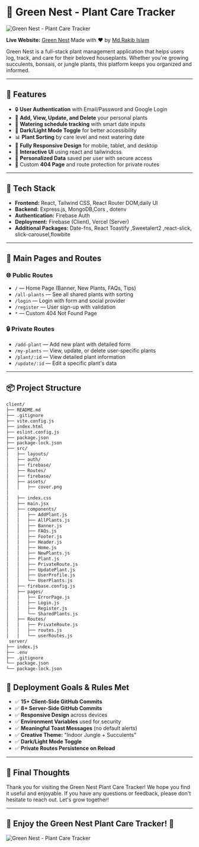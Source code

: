 # 🌿 Green Nest - Plant Care Tracker

![Green Nest - Plant Care Tracker](https://github.com/Programming-Hero-Web-Course4/b11a10-client-side-CodesWithRakib/blob/main/src/assets/cover.png)

**Live Website:** [Green Nest](https://green-nest-plant-care-tracker.web.app/)
Made with ❤️ by [Md.Rakib Islam](https://github.com/CodesWithRakib)

Green Nest is a full-stack plant management application that helps users log, track, and care for their beloved houseplants. Whether you're growing succulents, bonsais, or jungle plants, this platform keeps you organized and informed.

---

## 🔑 Features

- 🔒 **User Authentication** with Email/Password and Google Login
- 🌱 **Add, View, Update, and Delete** your personal plants
- 📅 **Watering schedule tracking** with smart date inputs
- 🌙 **Dark/Light Mode Toggle** for better accessibility
- 📊 **Plant Sorting** by care level and next watering date
- 🎨 **Fully Responsive Design** for mobile, tablet, and desktop
- 🎥 **Interactive UI** using react and tailwindcss
- 📧 **Personalized Data** saved per user with secure access
- 🚫 Custom **404 Page** and route protection for private routes

---

## 🚀 Tech Stack

- **Frontend:** React, Tailwind CSS, React Router DOM,daily UI
- **Backend:** Express.js, MongoDB,Cors , dotenv
- **Authentication:** Firebase Auth
- **Deployment:** Firebase (Client), Vercel (Server)
- **Additional Packages:** Date-fns, React Toastify ,Sweetalert2 ,react-slick, slick-carousel,flowbite

---

## 🧪 Main Pages and Routes

### 🌐 Public Routes

- `/` — Home Page (Banner, New Plants, FAQs, Tips)
- `/all-plants` — See all shared plants with sorting
- `/login` — Login with form and social provider
- `/register` — User sign-up with validation
- `*` — Custom 404 Not Found Page

### 🔒 Private Routes

- `/add-plant` — Add new plant with detailed form
- `/my-plants` — View, update, or delete user-specific plants
- `/plant/:id` — View detailed plant information
- `/update/:id` — Edit a specific plant's data

---

## 📦 Project Structure

```bash
client/
├── README.md
├── .gitignore
├── vite.config.js
├── index.html
├── eslint.config.js
├── package.json
├── package-lock.json
├── src/
│   ├── layouts/
│   ├── auth/
│   ├── firebase/
│   ├── Routes/
│   ├── firebase/
│   ├── assets/
│   │   ├── cover.png
│
│   ├── index.css
│   ├── main.jsx
│   ├── components/
│   │   ├── AddPlant.js
│   │   ├── AllPlants.js
│   │   ├── Banner.js
│   │   ├── FAQs.js
│   │   ├── Footer.js
│   │   ├── Header.js
│   │   ├── Home.js
│   │   ├── NewPlants.js
│   │   ├── Plant.js
│   │   ├── PrivateRoute.js
│   │   ├── UpdatePlant.js
│   │   ├── UserProfile.js
│   │   └── UserPlants.js
│   ├── firebase.config.js
│   ├── pages/
│   │   ├── ErrorPage.js
│   │   ├── Login.js
│   │   ├── Register.js
│   │   └── SharedPlants.js
│   ├── Routes/
│   │   ├── PrivateRoute.js
│   │   ├── routes.js
│   │   └── userRoutes.js
 server/
├── index.js
├── .env
├── .gitignore
└── package.json
└── package-lock.json

```

## 🌟 Deployment Goals & Rules Met

- ✅ **15+ Client-Side GitHub Commits**
- ✅ **8+ Server-Side GitHub Commits**
- ✅ **Responsive Design** across devices
- ✅ **Environment Variables** used for security
- ✅ **Meaningful Toast Messages** (no default alerts)
- ✅ **Creative Theme:** "Indoor Jungle + Succulents"
- ✅ **Dark/Light Mode Toggle**
- ✅ **Private Routes Persistence on Reload**

---

## 🎉 Final Thoughts

Thank you for visiting the Green Nest Plant Care Tracker! We hope you find it useful and enjoyable. If you have any questions or feedback, please don't hesitate to reach out. Let's grow together!

---

## 🌟 Enjoy the Green Nest Plant Care Tracker! 🌱

![Green Nest - Plant Care Tracker](https://github.com/Programming-Hero-Web-Course4/b11a10-client-side-CodesWithRakib/blob/main/src/assets/cover.png)
